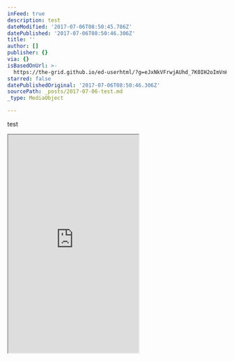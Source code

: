 ```yaml
---
inFeed: true
description: test
dateModified: '2017-07-06T08:50:45.786Z'
datePublished: '2017-07-06T08:50:46.306Z'
title: ''
author: []
publisher: {}
via: {}
isBasedOnUrl: >-
  https://the-grid.github.io/ed-userhtml/?g=eJxNkVFrwjAUhd_7K0IH2oImVnHOtfWhMIYve9rbGCMmN5pqk5KblsnYf1_UCnvLzf1y7j0nhdQ90bKM1W7qrPXxpmDhahMVKJxu_SZRnRFeW5PICcFJYFPyExHSc0fqUKsaSUkk3YN_OUEDxmN1fuf7N95AgunH7DMPtFYk-c9U561MglRKHPjOmQszCAkH3MPABYU8NKiWoaflDaPoRChjxoQ1BoSnigvYWXukBjwD8_VaMZRHWuPDt9o1pzIb9eAwmCj7OV2PeNtuZZktVvPF03qxesxW2Wy5ji_qwQ5tuQuj36wEqg2C8xUo6yAZ7KZ59JtIK7rLghMyvgU1Dqf7GtMaw_hxmuYFG2KMouKStDhxxGvYwjbXsGIiuefTgwNVxgfvW3xmzB9g77SkXLPMGhgY0zWtRR_eL-_f9AfgLJFP
starred: false
datePublishedOriginal: '2017-07-06T08:50:46.306Z'
sourcePath: _posts/2017-07-06-test.md
_type: MediaObject

---
```

test

<iframe src="https://the-grid.github.io/ed-userhtml/?g=eJxNkVFrwjAUhd_7K0IH2oImVnHOtfWhMIYve9rbGCMmN5pqk5KblsnYf1_UCnvLzf1y7j0nhdQ90bKM1W7qrPXxpmDhahMVKJxu_SZRnRFeW5PICcFJYFPyExHSc0fqUKsaSUkk3YN_OUEDxmN1fuf7N95AgunH7DMPtFYk-c9U561MglRKHPjOmQszCAkH3MPABYU8NKiWoaflDaPoRChjxoQ1BoSnigvYWXukBjwD8_VaMZRHWuPDt9o1pzIb9eAwmCj7OV2PeNtuZZktVvPF03qxesxW2Wy5ji_qwQ5tuQuj36wEqg2C8xUo6yAZ7KZ59JtIK7rLghMyvgU1Dqf7GtMaw_hxmuYFG2KMouKStDhxxGvYwjbXsGIiuefTgwNVxgfvW3xmzB9g77SkXLPMGhgY0zWtRR_eL-_f9AfgLJFP" height="500" style=""></iframe>